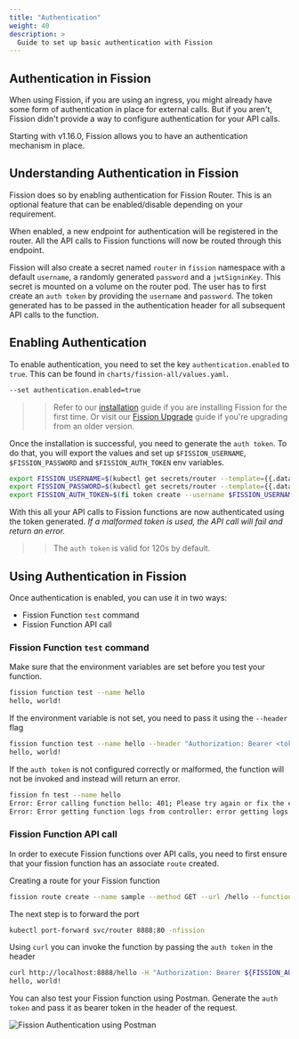 ```yaml
---
title: "Authentication"
weight: 40
description: >
  Guide to set up basic authentication with Fission
---
```


## Authentication in Fission

When using Fission, if you are using an ingress, you might already have some form of authentication in place for external calls.
But if you aren't, Fission didn't provide a way to configure authentication for your API calls.

Starting with v1.16.0, Fission allows you to have an authentication mechanism in place.

## Understanding Authentication in Fission

Fission does so by enabling authentication for Fission Router.
This is an optional feature that can be enabled/disable depending on your requirement.

When enabled, a new endpoint for authentication will be registered in the router.
All the API calls to Fission functions will now be routed through this endpoint.

Fission will also create a secret named `router` in `fission` namespace with a default `username`, a randomly generated `password` and a `jwtSigninKey`.
This secret is mounted on a volume on the router pod.
The user has to first create an `auth token` by providing the `username` and `password`.
The token generated has to be passed in the authentication header for all subsequent API calls to the function.

## Enabling Authentication

To enable authentication, you need to set the key `authentication.enabled` to `true`.
This can be found in `charts/fission-all/values.yaml`.

```bash
--set authentication.enabled=true
```

>> Refer to our [installation](_index.en.md) guide if you are installing Fission for the first time. Or visit our [Fission Upgrade](upgrade) guide if you're upgrading from an older version.

Once the installation is successful, you need to generate the `auth token`.
To do that, you will export the values and set up `$FISSION_USERNAME`, `$FISSION_PASSWORD` and `$FISSION_AUTH_TOKEN` env variables.

```bash
export FISSION_USERNAME=$(kubectl get secrets/router --template={{.data.username}} -n fission | base64 -d)
export FISSION_PASSWORD=$(kubectl get secrets/router --template={{.data.password}} -n fission | base64 -d)
export FISSION_AUTH_TOKEN=$(fi token create --username $FISSION_USERNAME --password $FISSION_PASSWORD)
```

With this all your API calls to Fission functions are now authenticated using the token generated.
*If a malformed token is used, the API call will fail and return an error.*

>> The `auth token` is valid for 120s by default.

## Using Authentication in Fission

Once authentication is enabled, you can use it in two ways:

* Fission Function `test` command
* Fission Function API call

### Fission Function `test` command

Make sure that the environment variables are set before you test your function.

```bash
fission function test --name hello
hello, world!
```

If the environment variable is not set, you need to pass it using the `--header` flag

```bash
fission function test --name hello --header "Authorization: Bearer <token>"
hello, world!
```

If the `auth token` is not configured correctly or malformed, the function will not be invoked and instead will return an error.

```bash
fission fn test --name hello
Error: Error calling function hello: 401; Please try again or fix the error: {"message":"Unauthorized: malformed Token","statusCode":401}
Error: Error getting function logs from controller: error getting logs from controller, status code: '500'. Try to get logs from log database.
```

### Fission Function API call

In order to execute Fission functions over API calls, you need to first ensure that your fission function has an associate `route` created.

Creating a route for your Fission function

```bash
fission route create --name sample --method GET --url /hello --function hello
```

The next step is to forward the port

```bash
kubectl port-forward svc/router 8888:80 -nfission
```

Using `curl` you can invoke the function by passing the `auth token` in the header

```bash
curl http://localhost:8888/hello -H "Authorization: Bearer ${FISSION_AUTH_TOKEN}"
hello, world!
```

You can also test your Fission function using Postman.
Generate the `auth token` and pass it as bearer token in the header of the request.

![Fission Authentication using Postman](../assets/fission-auth-postman.png)
